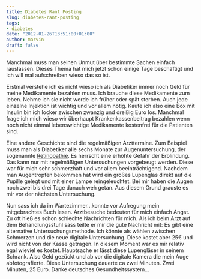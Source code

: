```yaml
---
title: Diabetes Rant Posting
slug: diabetes-rant-posting
tags:
- diabetes
date: "2012-01-26T13:51:00+01:00"
author: marvin
draft: false
---
```

Manchmal muss man seinen Unmut über bestimmte Sachen einfach rauslassen.
Dieses Thema hat mich jetzt schon einige Tage beschäftigt und ich will
mal aufschreiben wieso das so ist.

Erstmal verstehe ich es nicht wieso ich als Diabetiker immer noch Geld
für meine Medikamente bezahlen muss. Ich brauche diese Medikamente zum
leben. Nehme ich sie nicht werde ich früher oder spät sterben. Auch jede
einzelne Injektion ist wichtig und vor allem nötig. Kaufe ich also eine
Box mit Insulin bin ich locker zwischen zwanzig und dreißig Euro los.
Manchmal frage ich mich wieso wir überhaupt Krankenkassenbeitrag
bezahlen wenn noch nicht einmal lebenswichtige Medikamente kostenfrei
für die Patienten sind.

Eine andere Geschichte sind die regelmäßigen Arzttermine. Zum Beispiel
muss man als Diabetiker alle sechs Monate zur Augenuntersuchung, der
sogenannte
[Retinopathie](http://de.wikipedia.org/wiki/Diabetische_Retinopathie).
Es herrscht eine erhöhte Gefahr der Erblindung. Das kann nur mit
regelmäßigen Untersuchungen vorgebeugt werden. Diese war für mich sehr
schmerzhaft und vor allem beeinträchtigend. Nachdem man Augentropfen
bekommen hat wird ein großes Lupenglas direkt auf die Pupille gelegt und
mit einer Lampe reingeleuchtet. Bei mir haben die Augen noch zwei bis
drei Tage danach weh getan. Aus diesem Grund grauste es mir vor der
nächsten Untersuchung.

Nun sass ich da im Wartezimmer...konnte vor Aufregung mein mitgebrachtes
Buch lesen. Arztbesuche bedeuten für mich einfach Angst. Zu oft hieß es
schon schlechte Nachrichten für mich. Als ich beim Arzt auf dem
Behandlungsstuhl sass teilte er mir die gute Nachricht mit: Es gibt eine
alternative Untersuchungsmethode. Ich könnte als wählen zwischen
Schmerzen und die neue digitale Untersuchung. Diese kostet aber 25€ und
wird nicht von der Kasse getragen. In diesem Moment war es mir relativ
egal wieviel es kostet. Hauptsache er lässt diese Lupengläser in seinem
Schrank. Also Geld gezückt und ab vor die digitale Kamera die mein Auge
abfotografierte. Diese Untersuchung dauerte ca zwei Minuten. Zwei
Minuten, 25 Euro. Danke deutsches Gesundheitssystem...